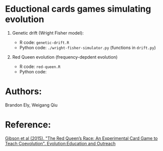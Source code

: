 # Eductional cards games simulating evolution
1. Genetic drift (Wright Fisher model):
   - R code: `genetic-drift.R`
   - Python code: `./wright-fisher-simulator.py` (functions in `drift.py`)

2. Red Queen evolution (frequency-depdent evolution)
   - R code: `red-queen.R`
   - Python code:

# Authors:
Brandon Ely, Weigang Qiu

# Reference:
[Gibson et al (2015). "The Red Queen’s Race: An Experimental Card Game to Teach Coevolution". Evolution:Education and Outreach](https://evolution-outreach.biomedcentral.com/articles/10.1186/s12052-015-0039-2) 

